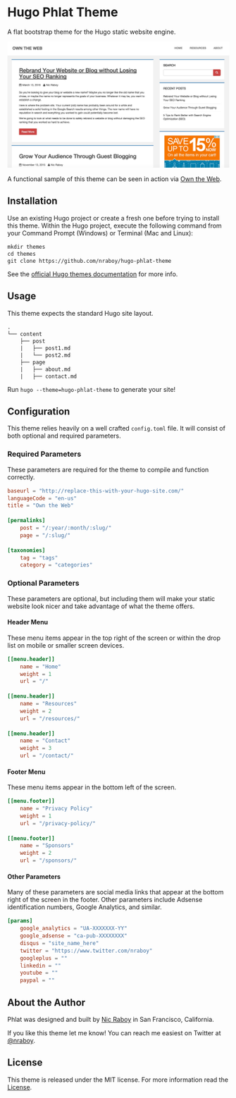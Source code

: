 # Hugo Phlat Theme

A flat bootstrap theme for the Hugo static website engine.

![Hugo Phlat Theme Screenshot](theme-screenshot.jpg)

A functional sample of this theme can be seen in action via [Own the Web](https://www.owntheweb.net).

## Installation

Use an existing Hugo project or create a fresh one before trying to install this theme.  Within the Hugo project, execute the following command from your Command Prompt (Windows) or Terminal (Mac and Linux):

```
mkdir themes
cd themes
git clone https://github.com/nraboy/hugo-phlat-theme
```

See the [official Hugo themes documentation](http://gohugo.io/themes/installing) for more info.

## Usage

This theme expects the standard Hugo site layout.

```
.
└── content
    ├── post
    |   ├── post1.md
    |   └── post2.md
    ├── page
    |   ├── about.md
    |   ├── contact.md
```

Run `hugo --theme=hugo-phlat-theme` to generate your site!

## Configuration

This theme relies heavily on a well crafted `config.toml` file.  It will consist of both optional and required parameters.

### Required Parameters

These parameters are required for the theme to compile and function correctly.

```toml
baseurl = "http://replace-this-with-your-hugo-site.com/"
languageCode = "en-us"
title = "Own the Web"

[permalinks]
    post = "/:year/:month/:slug/"
    page = "/:slug/"

[taxonomies]
    tag = "tags"
    category = "categories"
```

### Optional Parameters

These parameters are optional, but including them will make your static website look nicer and take advantage of what the theme offers.

#### Header Menu

These menu items appear in the top right of the screen or within the drop list on mobile or smaller screen devices.

```toml
[[menu.header]]
    name = "Home"
    weight = 1
    url = "/"

[[menu.header]]
    name = "Resources"
    weight = 2
    url = "/resources/"

[[menu.header]]
    name = "Contact"
    weight = 3
    url = "/contact/"
```

#### Footer Menu

These menu items appear in the bottom left of the screen.

```toml
[[menu.footer]]
    name = "Privacy Policy"
    weight = 1
    url = "/privacy-policy/"

[[menu.footer]]
    name = "Sponsors"
    weight = 2
    url = "/sponsors/"
```

#### Other Parameters

Many of these parameters are social media links that appear at the bottom right of the screen in the footer.  Other parameters include Adsense identification numbers, Google Analytics, and similar.

```toml
[params]
    google_analytics = "UA-XXXXXXX-YY"
    google_adsense = "ca-pub-XXXXXXXX"
    disqus = "site_name_here"
    twitter = "https://www.twitter.com/nraboy"
    googleplus = ""
    linkedin = ""
    youtube = ""
    paypal = ""
```

## About the Author

Phlat was designed and built by [Nic Raboy](https://www.nraboy.com) in San Francisco, California.

If you like this theme let me know!  You can reach me easiest on Twitter at [@nraboy](https://www.twitter.com).

## License

This theme is released under the MIT license.  For more information read the [License](LICENSE.md).

